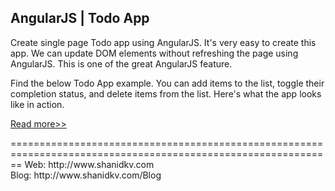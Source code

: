 <h2>AngularJS | Todo App</h2>

Create single page Todo app using AngularJS. It's very easy to create this app. We can update DOM elements without refreshing the page using AngularJS. This is one of the great AngularJS feature.

Find the below Todo App example. You can add items to the list, toggle their completion status, and delete items from the list. Here's what the app looks like in action.

<p><a href="http://www.shanidkv.com/blog/angularjs-single-page-todo-app">Read more>></a></p>
==============================================================================================================
Web: http://www.shanidkv.com<br/>
Blog: http://www.shanidkv.com/Blog
